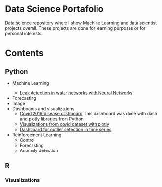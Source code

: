 
# Data Science Portafolio

Data science repository where I show Machine Learning and data scientist projects overall. These projects are done 
for learning purposes or for personal interests

# Contents
## Python
<ul>
<li>Machine Learning</li>
	<ul>
		<li> <a href="https://github.com/manuelgilm/data_science-portafolio/blob/master/machine_learning/leak_detection/caspton_project.ipynb">Leak detection in water networks with Neural Networks</a></li>
	</ul>
<li>Forecasting</li>
<li>Image</li>
<li>Dashboards and visualizations
<ul>
	<li><a href="https://github.com/manuelgilm/data_science-portafolio/tree/master/dashboards/simple_covid_dashboard"> Covid 2019 disease dashboard</a> This dashboard was done with dash and plotly libraries from Python</li>
	<li><a href="https://github.com/manuelgilm/data_science-portafolio/blob/master/data_visual_covid.ipynb">Visualizations from covid dataset with plotly</a> 
	</li>
	<li>
		<a href="https://github.com/manuelgilm/data_science-portafolio/tree/master/dashboards/SeriesCleaner">Dashboard for outlier detection in time series</a>
	</li>
</ul>
</li>
<li>Reinforcement Learning
	<ul>
	<li>Control</li>
	<li>Forecasting</li>
	<li>Anomaly detection</li>
	</ul>
</li>
</ul>


## R

### Visualizations
